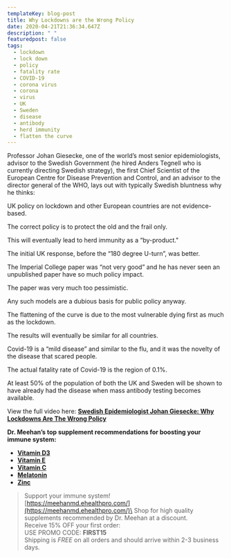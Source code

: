 ```yaml
---
templateKey: blog-post
title: Why Lockdowns are the Wrong Policy
date: 2020-04-21T21:36:34.647Z
description: " "
featuredpost: false
tags:
  - lockdown
  - lock down
  - policy
  - fatality rate
  - COVID-19
  - corona virus
  - corona
  - virus
  - UK
  - Sweden
  - disease
  - antibody
  - herd immunity
  - flatten the curve
---
```

<!--StartFragment-->

Professor Johan Giesecke, one of the world’s most senior epidemiologists, advisor to the Swedish Government (he hired Anders Tegnell who is currently directing Swedish strategy), the first Chief Scientist of the European Centre for Disease Prevention and Control, and an advisor to the director general of the WHO, lays out with typically Swedish bluntness why he thinks:

UK policy on lockdown and other European countries are not evidence-based.

The correct policy is to protect the old and the frail only.

This will eventually lead to herd immunity as a “by-product."

The initial UK response, before the “180 degree U-turn”, was better.

The Imperial College paper was “not very good” and he has never seen an unpublished paper have so much policy impact.

The paper was very much too pessimistic.

Any such models are a dubious basis for public policy anyway.

The flattening of the curve is due to the most vulnerable dying first as much as the lockdown.

The results will eventually be similar for all countries.

Covid-19 is a “mild disease” and similar to the flu, and it was the novelty of the disease that scared people.

The actual fatality rate of Covid-19 is the region of 0.1%.

At least 50% of the population of both the UK and Sweden will be shown to have already had the disease when mass antibody testing becomes available.

View the full video here: <!--StartFragment-->**[Swedish Epidemiologist Johan Giesecke: Why Lockdowns Are The Wrong Policy](https://www.realclearpolitics.com/video/2020/04/18/swedish_epidemiologist_johan_giesecke_why_lockdowns_are_the_wrong_policy.html?fbclid=IwAR2a_YR_gJvWDaE9yALaMwOZauf6f5q9FG5MGVDgJWMlTHH)**

<!--EndFragment-->

**Dr. Meehan’s top supplement recommendations for boosting your immune system:**

* **[Vitamin D3](https://meehanmd.ehealthpro.com/products/vitamin-d-complex-60-capsules)**
* **[Vitamin E](https://meehanmd.ehealthpro.com/products/annatto-e-300)**
* **[Vitamin C](https://meehanmd.ehealthpro.com/products/stellar-c-90-vegetarian-capsules)**
* **[Melatonin](https://meehanmd.ehealthpro.com/products/melatonin-3mg-60-capsules)**
* **[Zinc](https://meehanmd.ehealthpro.com/products/zinc-supreme-90-vegetarian-capsules)**



> Support your immune system!\
> [https://meehanmd.ehealthpro.​com/](https://meehanmd.ehealthpro.com/)\
> Shop for high quality supplements recommended by Dr. Meehan at a discount.\
> Receive 15% OFF your first order:\
> USE PROMO CODE: **FIRST15**\
> Shipping is *FREE* on all orders and should arrive within 2-3 business days.